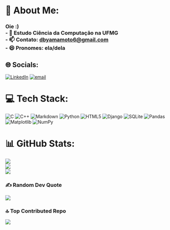 # 💫 About Me:
### Oie :) <br>- 🌱 Estudo Ciência da Computação na UFMG<br>- 📫 Contato: dbyamamoto6@gmail.com<br>- 😄 Pronomes: ela/dela


## 🌐 Socials:
[![LinkedIn](https://img.shields.io/badge/LinkedIn-%230077B5.svg?logo=linkedin&logoColor=white)](www.linkedin.com/in/déborah-yamamoto-a426632b4) [![email](https://img.shields.io/badge/Email-D14836?logo=gmail&logoColor=white)](mailto:dbyamamoto6@gmail.com) 

# 💻 Tech Stack:
![C](https://img.shields.io/badge/c-%2300599C.svg?style=for-the-badge&logo=c&logoColor=white) ![C++](https://img.shields.io/badge/c++-%2300599C.svg?style=for-the-badge&logo=c%2B%2B&logoColor=white) ![Markdown](https://img.shields.io/badge/markdown-%23000000.svg?style=for-the-badge&logo=markdown&logoColor=white) ![Python](https://img.shields.io/badge/python-3670A0?style=for-the-badge&logo=python&logoColor=ffdd54) ![HTML5](https://img.shields.io/badge/html5-%23E34F26.svg?style=for-the-badge&logo=html5&logoColor=white) ![Django](https://img.shields.io/badge/django-%23092E20.svg?style=for-the-badge&logo=django&logoColor=white) ![SQLite](https://img.shields.io/badge/sqlite-%2307405e.svg?style=for-the-badge&logo=sqlite&logoColor=white) ![Pandas](https://img.shields.io/badge/pandas-%23150458.svg?style=for-the-badge&logo=pandas&logoColor=white) ![Matplotlib](https://img.shields.io/badge/Matplotlib-%23ffffff.svg?style=for-the-badge&logo=Matplotlib&logoColor=black) ![NumPy](https://img.shields.io/badge/numpy-%23013243.svg?style=for-the-badge&logo=numpy&logoColor=white)
# 📊 GitHub Stats:
![](https://github-readme-stats.vercel.app/api?username=debyyamamoto&theme=panda&hide_border=true&include_all_commits=false&count_private=false)<br/>
![](https://github-readme-streak-stats.herokuapp.com/?user=debyyamamoto&theme=panda&hide_border=true)<br/>
![](https://github-readme-stats.vercel.app/api/top-langs/?username=debyyamamoto&theme=panda&hide_border=true&include_all_commits=false&count_private=false&layout=compact)

### ✍️ Random Dev Quote
![](https://quotes-github-readme.vercel.app/api?type=horizontal&theme=radical)

### 🔝 Top Contributed Repo
![](https://github-contributor-stats.vercel.app/api?username=debyyamamoto&limit=5&theme=panda&combine_all_yearly_contributions=true)

<!-- Proudly created with GPRM ( https://gprm.itsvg.in ) -->
